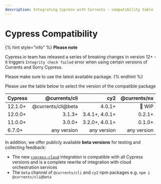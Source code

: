 ```yaml
---
description: Integrating Cypress with Currents - compatibility table
---
```


# Cypress Compatibility

{% hint style="info" %}
**Please note**&#x20;

Cypress.io team has released a series of breaking changes in version 12+ - it triggers `Integrity check failed` error when using certain versions of Currents and Sorry Cypress.

Please make sure to use the latest available package.
{% endhint %}

Please use the table below to select the version of the compatible package

| Cypress |      @currents/cli |            cy2 | @currents/nx |
| ------- | -----------------: | -------------: | -----------: |
| 12.1.0+ | @currents/cli@beta |         4.0.1+ |       🚧 WIP |
| 12.0.0+ |             3.1.3+ | 3.4.1+, 4.0.1+ |       0.2.1+ |
| 11.0.0+ |             3.0.0+ | 3.2.0+, 4.0.1+ |       0.1.0+ |
| 6.7.0+  |        any version |    any version |  any version |

In addition, we offer publicly available **beta versions** for testing and collecting feedback:

* The new [`cypress-cloud`](https://currents.notion.site/Cypress-12-and-Currents-Sorry-Cypress-3f9f29285f9242c78b0ba63cf9225c6c) integration is compatible with all Cypress versions and is a complete rewrite of integration with cloud orchestration services
* The `beta` channel of `@currents/cli` and `cy2` npm packages e.g.  `npm i @currents/cli@beta`
